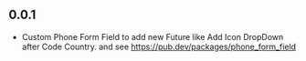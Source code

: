 ## 0.0.1

* Custom Phone Form Field to add new Future like Add Icon DropDown after Code Country.
and see https://pub.dev/packages/phone_form_field

